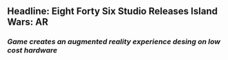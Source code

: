 ## Headline: Eight Forty Six Studio Releases Island Wars: AR
### *Game creates an augmented reality experience desing on low cost hardware*

